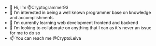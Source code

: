 - 👋 Hi, I’m @Cryptogrammer93
- 👀 I’m interested in being a well known programmer base on knowledge and accomplishments 
- 🌱 I’m currently learning web development frontend and backend
- 💞️ I’m looking to collaborate on anything that I can as it´s never an issue for me to do so
- 📫 You can reach me @CryptoLeiva

<!---
Cryptogrammer93/Cryptogrammer93 is a ✨ special ✨ repository because its `README.md` (this file) appears on your GitHub profile.
You can click the Preview link to take a look at your changes.
--->
